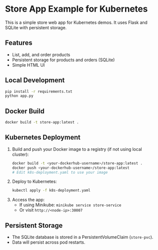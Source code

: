 # Store App Example for Kubernetes

This is a simple store web app for Kubernetes demos. It uses Flask and SQLite with persistent storage.

## Features
- List, add, and order products
- Persistent storage for products and orders (SQLite)
- Simple HTML UI

## Local Development

```bash
pip install -r requirements.txt
python app.py
```

## Docker Build

```bash
docker build -t store-app:latest .
```

## Kubernetes Deployment

1. Build and push your Docker image to a registry (if not using local cluster):
   ```bash
   docker build -t <your-dockerhub-username>/store-app:latest .
   docker push <your-dockerhub-username>/store-app:latest
   # Edit k8s-deployment.yaml to use your image
   ```
2. Deploy to Kubernetes:
   ```bash
   kubectl apply -f k8s-deployment.yaml
   ```
3. Access the app:
   - If using Minikube: `minikube service store-service`
   - Or visit `http://<node-ip>:30007`

## Persistent Storage
- The SQLite database is stored in a PersistentVolumeClaim (`store-pvc`).
- Data will persist across pod restarts. 